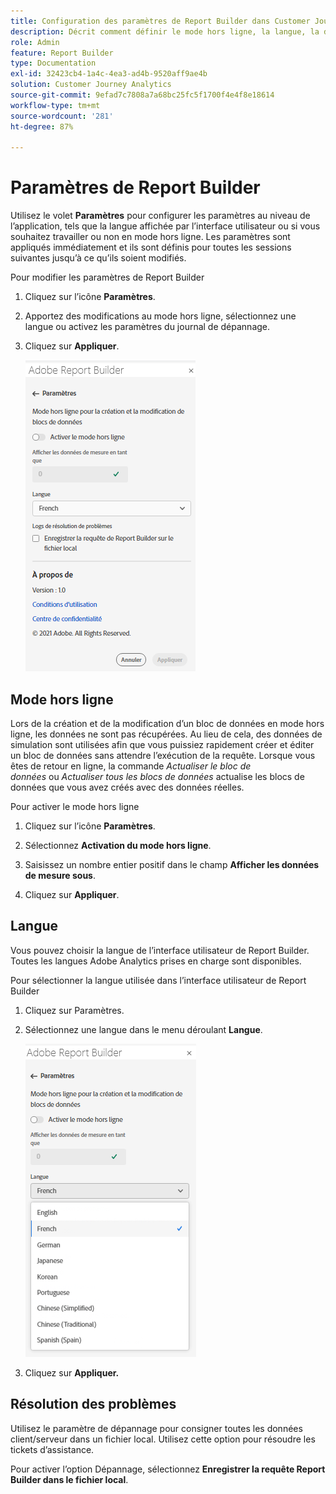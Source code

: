 ```yaml
---
title: Configuration des paramètres de Report Builder dans Customer Journey Analytics
description: Décrit comment définir le mode hors ligne, la langue, la date et les paramètres de dépannage.
role: Admin
feature: Report Builder
type: Documentation
exl-id: 32423cb4-1a4c-4ea3-ad4b-9520aff9ae4b
solution: Customer Journey Analytics
source-git-commit: 9efad7c7808a7a68bc25fc5f1700f4e4f8e18614
workflow-type: tm+mt
source-wordcount: '281'
ht-degree: 87%

---
```


# Paramètres de Report Builder

Utilisez le volet **Paramètres** pour configurer les paramètres au niveau de l’application, tels que la langue affichée par l’interface utilisateur ou si vous souhaitez travailler ou non en mode hors ligne. Les paramètres sont appliqués immédiatement et ils sont définis pour toutes les sessions suivantes jusqu’à ce qu’ils soient modifiés.

Pour modifier les paramètres de Report Builder

1. Cliquez sur l’icône **Paramètres**.

1. Apportez des modifications au mode hors ligne, sélectionnez une langue ou activez les paramètres du journal de dépannage.

1. Cliquez sur **Appliquer**.

   ![Report Builder de la période affichant le bouton Annuler et Appliquer.](./assets/image38.png)

## Mode hors ligne

Lors de la création et de la modification d’un bloc de données en mode hors ligne, les données ne sont pas récupérées. Au lieu de cela, des données de simulation sont utilisées afin que vous puissiez rapidement créer et éditer un bloc de données sans attendre l’exécution de la requête. Lorsque vous êtes de retour en ligne, la commande *Actualiser le bloc de données* ou *Actualiser tous les blocs de données* actualise les blocs de données que vous avez créés avec des données réelles.

Pour activer le mode hors ligne

1. Cliquez sur l’icône **Paramètres**.

1. Sélectionnez **Activation du mode hors ligne**.

1. Saisissez un nombre entier positif dans le champ **Afficher les données de mesure sous**.

1. Cliquez sur **Appliquer**.

## Langue

Vous pouvez choisir la langue de l’interface utilisateur de Report Builder. Toutes les langues Adobe Analytics prises en charge sont disponibles.

Pour sélectionner la langue utilisée dans l’interface utilisateur de Report Builder

1. Cliquez sur Paramètres.

1. Sélectionnez une langue dans le menu déroulant **Langue**.

   ![Panneau de plage de dates de Report Builder affichant la liste Langue avec l’anglais sélectionné.](./assets/image39.png)

1. Cliquez sur **Appliquer.**

## Résolution des problèmes

Utilisez le paramètre de dépannage pour consigner toutes les données client/serveur dans un fichier local. Utilisez cette option pour résoudre les tickets d’assistance.

Pour activer l’option Dépannage, sélectionnez **Enregistrer la requête Report Builder dans le fichier local**.
